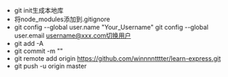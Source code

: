 - git init生成本地库
- 将node_modules添加到.gitignore
- git config --global user.name "Your_Username" git config --global user.email username@xxx.com切换用户
- git add -A
- git commit -m ""
- git remote add origin https://github.com/winnnntttter/learn-express.git
- git push -u origin master